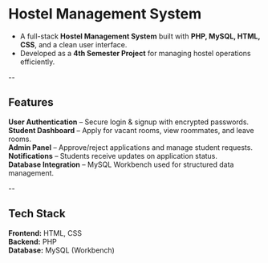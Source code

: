 #  Hostel Management System  

- A full-stack **Hostel Management System** built with **PHP, MySQL, HTML, CSS**, and a clean user interface.  
- Developed as a **4th Semester Project** for managing hostel operations efficiently.  

--

## Features  
 **User Authentication** – Secure login & signup with encrypted passwords.  
 **Student Dashboard** – Apply for vacant rooms, view roommates, and leave rooms.  
 **Admin Panel** – Approve/reject applications and manage student requests.  
 **Notifications** – Students receive updates on application status.  
 **Database Integration** – MySQL Workbench used for structured data management.  

--

##  Tech Stack  
 **Frontend:** HTML, CSS  
 **Backend:** PHP  
 **Database:** MySQL (Workbench)  


